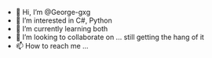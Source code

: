 - 👋 Hi, I’m @George-gxg
- 👀 I’m interested in C#, Python
- 🌱 I’m currently learning both
- 💞️ I’m looking to collaborate on ... still getting the hang of it
- 📫 How to reach me ...

<!---
George-gxg/George-gxg is a ✨ special ✨ repository because its `README.md` (this file) appears on your GitHub profile.
You can click the Preview link to take a look at your changes.
--->
